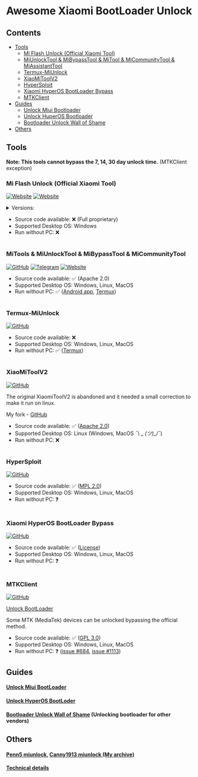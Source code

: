 
# Awesome Xiaomi BootLoader Unlock

## Contents
- [Tools](#tools)
  - [Mi Flash Unlock (Official Xiaomi Tool)](#mi-flash-unlock-official-xiaomi-tool)
  - [MiUnlockTool & MiBypassTool & MiTool & MiCommunityTool & MiAssistantTool](#miunlocktool--mibypasstool--mitool--micommunitytool--miassistanttool)
  - [Termux-MiUnlock](#termux-miunlock)
  - [XiaoMiToolV2](#xiaomitoolv2)
  - [HyperSploit](#hypersploit)
  - [Xiaomi HyperOS BootLoader Bypass](#xiaomi-hyperos-bootloader-bypass)
  - [MTKClient](#mtkclient)
- [Guides](#guides)
  - [Unlock Miui Bootloader](#unlock-miui-bootloader)
  - [Unlock HuperOS Bootloader](#unlock-hyperos-bootloder)
  - [Bootloader Unlock Wall of Shame](#bootloader-unlock-wall-of-shame-unlocking-bootloader-for-other-vendors)
- [Others](#others)

## Tools

**Note: This tools cannot bypass the 7, 14, 30 day unlock time.** (MTKClient exception)

### Mi Flash Unlock (Official Xiaomi Tool)
[![Website](https://img.shields.io/static/v1?style=for-the-badge&message=WebSite_(Global)&color=181717&logo=Xiaomi&logoColor=orange&label=)](https://en.miui.com/unlock/download_en.html)
[![Website](https://img.shields.io/static/v1?style=for-the-badge&message=WebSite_(China)&color=181717&logo=Xiaomi&logoColor=orange&label=)](https://www.miui.com/unlock/download.html)

<details>
  <summary>Versions:</summary>

| Version    | Global                                                                                         | China                                                                                 |
| -----------|----------------------------------------------------------------------------------------------- | ------------------------------------------------------------------------------------- |
| 7.6.727.43 | [Link](https://miuirom.xiaomi.com/rom/u1106245679/7.6.727.43/miflash_unlock_en_7.6.727.43.zip) | [Link](https://cdn.cnbj1.fds.api.mi-img.com/flash-tool/miflash_unlock_7.6.727.43.zip) |
| 6.6.510.37 | [Link](https://miuirom.xiaomi.com/rom/u1106245679/6.6.510.37/miflash_unlock_en_6.6.510.37.zip) | [Link](https://cdn.cnbj1.fds.api.mi-img.com/flash-tool/miflash_unlock_6.6.510.37.zip) |
| 6.5.224.28 | [Link](https://miuirom.xiaomi.com/rom/u1106245679/6.5.224.28/miflash_unlock-en-6.5.224.28.zip) | ?                                                                                     |
| 5.5.224.24 | [Link](https://miuirom.xiaomi.com/rom/u1106245679/5.5.224.24/miflash_unlock-en-5.5.224.24.zip) | ?                                                                                     |

</details>

- Source code available: ❌ (Full proprietary)
- Supported Desktop OS: Windows
- Run without РС: ❌

#

### MiTools & MiUnlockTool & MiBypassTool & MiCommunityTool

[![GitHub](https://img.shields.io/static/v1?style=for-the-badge&message=GitHub&color=181717&logo=GitHub&logoColor=FFFFFF&label=)](https://github.com/offici5l?tab=repositories)
[![Telegram](https://img.shields.io/static/v1?style=for-the-badge&message=Telegram&color=181717&logo=Telegram&logoColor=blue&label=)](https://t.me/Offici5l_Channel)
[![Website](https://img.shields.io/static/v1?style=for-the-badge&message=Website&color=181717&logoColor=orange&label=)](https://offici5l.github.io)

- Source code available: ✅ (Apache 2.0)
- Supported Desktop OS: Windows, Linux, MacOS
- Run without РС: ✅ ([Android app](https://github.com/offici5l/MiTools), [Termux](https://github.com/termux/termux-app/releases/latest))

#

### Termux-MiUnlock
[![GitHub](https://img.shields.io/static/v1?style=for-the-badge&message=GitHub&color=181717&logo=GitHub&logoColor=FFFFFF&label=)](https://github.com/RohitVerma882/termux-miunlock)

- Source code available: ❌
- Supported Desktop OS: Windows, Linux, MacOS
- Run without РС: ✅ ([Termux](https://github.com/termux/termux-app/releases/latest))

#

### XiaoMiToolV2
[![GitHub](https://img.shields.io/static/v1?style=for-the-badge&message=GitHub&color=181717&logo=GitHub&logoColor=FFFFFF&label=)](https://github.com/francescotescari/XiaoMiToolV2)

The original XiaomiToolV2 is abandoned and it needed a small correction to make it run on linux.

My fork - [GitHub](https://github.com/topminipie/XiaoMiToolV2)

- Source code available: ✅ ([Apache 2.0](https://github.com/francescotescari/XiaoMiToolV2/blob/refactor/distribution/LICENSE))
- Supported Desktop OS: Linux (Windows, MacOS *¯\ _ (ツ)_/¯*)
- Run without РС: ❌

#

### HyperSploit
[![GitHub](https://img.shields.io/static/v1?style=for-the-badge&message=GitHub&color=181717&logo=GitHub&logoColor=FFFFFF&label=)](https://github.com/TheAirBlow/HyperSploit)

- Source code available: ✅ ([MPL 2.0](https://github.com/TheAirBlow/HyperSploit/blob/main/LICENCE))
- Supported Desktop OS: Windows, Linux, MacOS
- Run without РС: ❓

#

### Xiaomi HyperOS BootLoader Bypass
[![GitHub](https://img.shields.io/static/v1?style=for-the-badge&message=GitHub&color=181717&logo=GitHub&logoColor=FFFFFF&label=)](https://github.com/MlgmXyysd/Xiaomi-HyperOS-BootLoader-Bypass)

- Source code available: ✅ ([License](https://github.com/MlgmXyysd/Xiaomi-HyperOS-BootLoader-Bypass#%EF%B8%8F-license))
- Supported Desktop OS: Windows, Linux, MacOS
- Run without РС: ❓

#

### MTKClient
[![GitHub](https://img.shields.io/static/v1?style=for-the-badge&message=GitHub&color=181717&logo=GitHub&logoColor=FFFFFF&label=)](https://github.com/bkerler/mtkclient)

[Unlock BootLoader](https://github.com/bkerler/mtkclient#unlock-bootloader)

Some MTK (MediaTek) devices can be unlocked bypassing the official method.

- Source code available: ✅ ([GPL 3.0](https://github.com/bkerler/mtkclient/blob/main/LICENSE))
- Supported Desktop OS: Windows, Linux, MacOS
- Run without РС: ❓ ([issue #684](https://github.com/bkerler/mtkclient/issues/684), [issue #1113](https://github.com/bkerler/mtkclient/issues/1113#issuecomment-2243611730))

## Guides

#### [Unlock Miui BootLoader](https://github.com/topminipie/XiaoMiToolV2/wiki/Unlock-Miui-BootLoader)

#### [Unlock HyperOS BootLoder](https://github.com/topminipie/XiaoMiToolV2/wiki/Unlock-HyperOS-BootLoader)

#### [Bootloader Unlock Wall of Shame](https://github.com/melontini/bootloader-unlock-wall-of-shame) (Unlocking bootloader for other vendors)

## Others

#### [Penn5 miunlock](https://github.com/penn5/miunlock), [Canny1913 miunlock (My archive)](https://github.com/topminipie/awesome-xiaomi-bootloader-unlock/releases/tag/0.0.0)

#### [Technical details](https://github.com/lrh2000/Xiaomi-bootloader)

